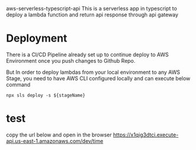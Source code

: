 aws-serverless-typescript-api
This is a serverless app in typescript to deploy a lambda function and return api response through api gateway

# Deployment

There is a CI/CD Pipeline already set up to continue deploy to AWS Environment once you push changes to Github Repo.

But In order to deploy lambdas from your local environment to any AWS Stage, you need to have AWS CLI configured locally and can execute below command

`npx sls deploy -s ${stageName}`

# test

copy the url below and open in the browser
https://x1qig3dtci.execute-api.us-east-1.amazonaws.com/dev/time
